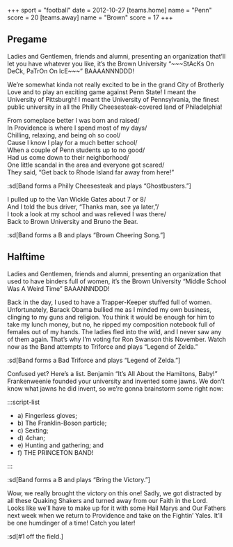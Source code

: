 +++
sport = "football"
date = 2012-10-27
[teams.home]
name = "Penn"
score = 20
[teams.away]
name = "Brown"
score = 17
+++

## Pregame

Ladies and Gentlemen, friends and alumni, presenting an organization that’ll let you have whatever you like, it’s the Brown University “\~\~\~StAcKs On DeCk, PaTrOn On IcE\~\~\~” BAAAANNNDDD!

We’re somewhat kinda not really excited to be in the grand City of Brotherly Love and to play an exciting game against Penn State! I meant the University of Pittsburgh! I meant the University of Pennsylvania, the finest public university in all the Philly Cheesesteak-covered land of Philadelphia!

From someplace better I was born and raised/\
In Providence is where I spend most of my days/\
Chilling, relaxing, and being oh so cool/\
Cause I know I play for a much better school/\
When a couple of Penn students up to no good/\
Had us come down to their neighborhood/\
One little scandal in the area and everyone got scared/\
They said, “Get back to Rhode Island far away from here!”

:sd[Band forms a Philly Cheesesteak and plays “Ghostbusters.”]

I pulled up to the Van Wickle Gates about 7 or 8/\
And I told the bus driver, “Thanks man, see ya later,”/\
I took a look at my school and was relieved I was there/\
Back to Brown University and Bruno the Bear.

:sd[Band forms a B and plays “Brown Cheering Song.”]

## Halftime

Ladies and Gentlemen, friends and alumni, presenting an organization that used to have binders full of women, it’s the Brown University “Middle School Was A Weird Time” BAAANNNDDD!

Back in the day, I used to have a Trapper-Keeper stuffed full of women. Unfortunately, Barack Obama bullied me as I minded my own business, clinging to my guns and religion. You think it would be enough for him to take my lunch money, but no, he ripped my composition notebook full of females out of my hands. The ladies fled into the wild, and I never saw any of them again. That’s why I’m voting for Ron Swanson this November. Watch now as the Band attempts to Triforce and plays “Legend of Zelda.”

:sd[Band forms a Bad Triforce and plays “Legend of Zelda.”]

Confused yet? Here’s a list. Benjamin “It’s All About the Hamiltons, Baby!” Frankenweenie founded your university and invented some jawns. We don’t know what jawns he did invent, so we’re gonna brainstorm some right now:

:::script-list

- a) Fingerless gloves;
- b) The Franklin-Boson particle;
- c) Sexting;
- d) 4chan;
- e) Hunting and gathering; and
- f) THE PRINCETON BAND!

:::

:sd[Band forms a B and plays “Bring the Victory.”]

Wow, we really brought the victory on this one! Sadly, we got distracted by all these Quaking Shakers and turned away from our Faith in the Lord. Looks like we’ll have to make up for it with some Hail Marys and Our Fathers next week when we return to Providence and take on the Fightin’ Yales. It’ll be one humdinger of a time! Catch you later!

:sd[#1 off the field.]
